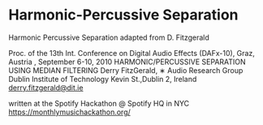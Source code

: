 # Harmonic-Percussive Separation
Harmonic Percussive Separation adapted from D. Fitzgerald

Proc. of the 13th Int. Conference on Digital Audio Effects (DAFx-10), Graz, Austria , September 6-10, 2010
HARMONIC/PERCUSSIVE SEPARATION USING MEDIAN FILTERING
Derry FitzGerald, ∗
Audio Research Group Dublin Institute of Technology Kevin St.,Dublin 2, Ireland derry.fitzgerald@dit.ie

written at the Spotify Hackathon @ Spotify HQ in NYC
https://monthlymusichackathon.org/
